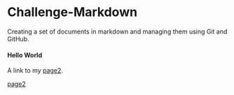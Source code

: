 # Challenge-Markdown
Creating a set of documents in markdown and managing them using Git and GitHub.

#### Hello World

A link to my [page2](https://github.com/djwwx7/Challenge-Markdown/blob/master/README.md).

[page2]()
